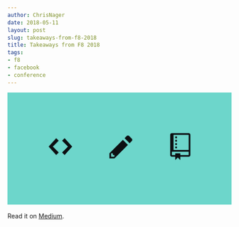 ```yaml
---
author: ChrisNager
date: 2018-05-11
layout: post
slug: takeaways-from-f8-2018
title: Takeaways from F8 2018
tags:
- f8
- facebook
- conference
---
```


[![Farewell shot at Facebook's F8 2018](/img/monorepo.png)](https://medium.com/air-camera/takeaways-from-f8-2018-3dde54919490)

Read it on [Medium](https://medium.com/air-camera/takeaways-from-f8-2018-3dde54919490).
